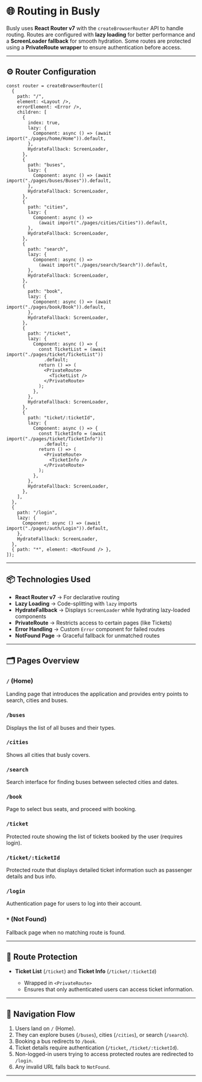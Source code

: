 # 🌐 Routing in Busly

Busly uses **React Router v7** with the `createBrowserRouter` API to handle routing.
Routes are configured with **lazy loading** for better performance and a **ScreenLoader fallback** for smooth hydration.
Some routes are protected using a **PrivateRoute wrapper** to ensure authentication before access.

---

## ⚙️ Router Configuration

```tsx
const router = createBrowserRouter([
  {
    path: "/",
    element: <Layout />,
    errorElement: <Error />,
    children: [
      {
        index: true,
        lazy: {
          Component: async () => (await import("./pages/home/Home")).default,
        },
        HydrateFallback: ScreenLoader,
      },
      {
        path: "buses",
        lazy: {
          Component: async () => (await import("./pages/buses/Buses")).default,
        },
        HydrateFallback: ScreenLoader,
      },
      {
        path: "cities",
        lazy: {
          Component: async () =>
            (await import("./pages/cities/Cities")).default,
        },
        HydrateFallback: ScreenLoader,
      },
      {
        path: "search",
        lazy: {
          Component: async () =>
            (await import("./pages/search/Search")).default,
        },
        HydrateFallback: ScreenLoader,
      },
      {
        path: "book",
        lazy: {
          Component: async () => (await import("./pages/book/Book")).default,
        },
        HydrateFallback: ScreenLoader,
      },
      {
        path: "/ticket",
        lazy: {
          Component: async () => {
            const TicketList = (await import("./pages/ticket/TicketList"))
              .default;
            return () => (
              <PrivateRoute>
                <TicketList />
              </PrivateRoute>
            );
          },
        },
        HydrateFallback: ScreenLoader,
      },
      {
        path: "ticket/:ticketId",
        lazy: {
          Component: async () => {
            const TicketInfo = (await import("./pages/ticket/TicketInfo"))
              .default;
            return () => (
              <PrivateRoute>
                <TicketInfo />
              </PrivateRoute>
            );
          },
        },
        HydrateFallback: ScreenLoader,
      },
    ],
  },
  {
    path: "/login",
    lazy: {
      Component: async () => (await import("./pages/auth/Login")).default,
    },
    HydrateFallback: ScreenLoader,
  },
  { path: "*", element: <NotFound /> },
]);
```

---

## 📦 Technologies Used

* **React Router v7** → For declarative routing
* **Lazy Loading** → Code-splitting with `lazy` imports
* **HydrateFallback** → Displays `ScreenLoader` while hydrating lazy-loaded components
* **PrivateRoute** → Restricts access to certain pages (like Tickets)
* **Error Handling** → Custom `Error` component for failed routes
* **NotFound Page** → Graceful fallback for unmatched routes

---

## 🗂 Pages Overview

### `/` (Home)

Landing page that introduces the application and provides entry points to search, cities and buses.

### `/buses`

Displays the list of all buses and their types.

### `/cities`

Shows all cities that busly covers.

### `/search`

Search interface for finding buses between selected cities and dates.

### `/book`

Page to select bus seats, and proceed with booking.

### `/ticket`

Protected route showing the list of tickets booked by the user (requires login).

### `/ticket/:ticketId`

Protected route that displays detailed ticket information such as passenger details and bus info.

### `/login`

Authentication page for users to log into their account.

### `*` (Not Found)

Fallback page when no matching route is found.

---

## 🔑 Route Protection

* **Ticket List** (`/ticket`) and **Ticket Info** (`/ticket/:ticketId`)

  * Wrapped in `<PrivateRoute>`
  * Ensures that only authenticated users can access ticket information.

---

## 🚦 Navigation Flow

1. Users land on `/` (Home).
2. They can explore buses (`/buses`), cities (`/cities`), or search (`/search`).
3. Booking a bus redirects to `/book`.
4. Ticket details require authentication (`/ticket`, `/ticket/:ticketId`).
5. Non-logged-in users trying to access protected routes are redirected to `/login`.
6. Any invalid URL falls back to `NotFound`.

---
